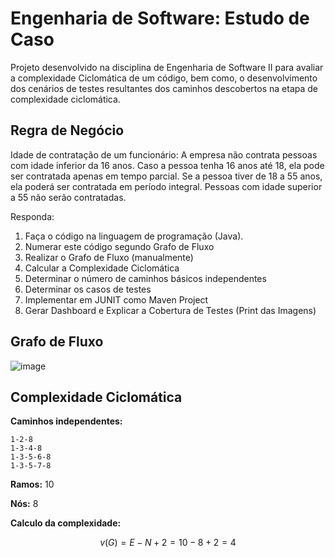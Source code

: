 # Engenharia de Software: Estudo de Caso
Projeto desenvolvido na disciplina de Engenharia de Software II para avaliar a complexidade Ciclomática de um código, bem como, o desenvolvimento dos cenários de testes resultantes dos caminhos descobertos na etapa de complexidade ciclomática.


## Regra de Negócio
Idade de contratação de um funcionário: A empresa não contrata pessoas com idade inferior da 16 anos. Caso a pessoa tenha 16 anos até 18, ela pode ser contratada apenas em tempo parcial.  Se a pessoa tiver de 18 a 55 anos, ela poderá ser contratada em período integral. Pessoas com idade superior a 55 não serão contratadas.

Responda:

1) Faça o código na linguagem de programação (Java).
2) Numerar este código segundo Grafo de Fluxo
3) Realizar o Grafo de Fluxo (manualmente)
4) Calcular a Complexidade Ciclomática
5) Determinar o número de caminhos básicos independentes
6) Determinar os casos de testes
7) Implementar em JUNIT como Maven Project
8) Gerar Dashboard e Explicar a Cobertura de Testes (Print das Imagens)


## Grafo de Fluxo
![image](https://user-images.githubusercontent.com/30303558/233183791-65b97388-477e-4b75-a545-589f91e9ee3f.png)

## Complexidade Ciclomática
**Caminhos independentes:**
  ```
  1-2-8
  1-3-4-8
  1-3-5-6-8
  1-3-5-7-8
  ```

****Ramos:**** 10

********Nós:******** 8

************************************************Calculo da complexidade:************************************************

$$
v(G) = E-N+2 = 10 - 8 + 2 = 4
$$
